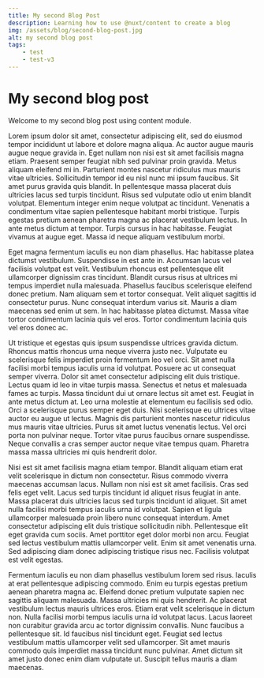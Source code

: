 ```yaml
---
title: My second Blog Post
description: Learning how to use @nuxt/content to create a blog
img: /assets/blog/second-blog-post.jpg
alt: my second blog post
tags:
    - test
    - test-v3
---
```


# My second blog post

Welcome to my second blog post using content module.

Lorem ipsum dolor sit amet, consectetur adipiscing elit, sed do eiusmod tempor incididunt ut labore et dolore magna aliqua. Ac auctor augue mauris augue neque gravida in. Eget nullam non nisi est sit amet facilisis magna etiam. Praesent semper feugiat nibh sed pulvinar proin gravida. Metus aliquam eleifend mi in. Parturient montes nascetur ridiculus mus mauris vitae ultricies. Sollicitudin tempor id eu nisl nunc mi ipsum faucibus. Sit amet purus gravida quis blandit. In pellentesque massa placerat duis ultricies lacus sed turpis tincidunt. Risus sed vulputate odio ut enim blandit volutpat. Elementum integer enim neque volutpat ac tincidunt. Venenatis a condimentum vitae sapien pellentesque habitant morbi tristique. Turpis egestas pretium aenean pharetra magna ac placerat vestibulum lectus. In ante metus dictum at tempor. Turpis cursus in hac habitasse. Feugiat vivamus at augue eget. Massa id neque aliquam vestibulum morbi.

Eget magna fermentum iaculis eu non diam phasellus. Hac habitasse platea dictumst vestibulum. Suspendisse in est ante in. Accumsan lacus vel facilisis volutpat est velit. Vestibulum rhoncus est pellentesque elit ullamcorper dignissim cras tincidunt. Blandit cursus risus at ultrices mi tempus imperdiet nulla malesuada. Phasellus faucibus scelerisque eleifend donec pretium. Nam aliquam sem et tortor consequat. Velit aliquet sagittis id consectetur purus. Nunc consequat interdum varius sit. Mauris a diam maecenas sed enim ut sem. In hac habitasse platea dictumst. Massa vitae tortor condimentum lacinia quis vel eros. Tortor condimentum lacinia quis vel eros donec ac.

Ut tristique et egestas quis ipsum suspendisse ultrices gravida dictum. Rhoncus mattis rhoncus urna neque viverra justo nec. Vulputate eu scelerisque felis imperdiet proin fermentum leo vel orci. Sit amet nulla facilisi morbi tempus iaculis urna id volutpat. Posuere ac ut consequat semper viverra. Dolor sit amet consectetur adipiscing elit duis tristique. Lectus quam id leo in vitae turpis massa. Senectus et netus et malesuada fames ac turpis. Massa tincidunt dui ut ornare lectus sit amet est. Feugiat in ante metus dictum at. Leo urna molestie at elementum eu facilisis sed odio. Orci a scelerisque purus semper eget duis. Nisi scelerisque eu ultrices vitae auctor eu augue ut lectus. Magnis dis parturient montes nascetur ridiculus mus mauris vitae ultricies. Purus sit amet luctus venenatis lectus. Vel orci porta non pulvinar neque. Tortor vitae purus faucibus ornare suspendisse. Neque convallis a cras semper auctor neque vitae tempus quam. Pharetra massa massa ultricies mi quis hendrerit dolor.

Nisi est sit amet facilisis magna etiam tempor. Blandit aliquam etiam erat velit scelerisque in dictum non consectetur. Risus commodo viverra maecenas accumsan lacus. Nullam non nisi est sit amet facilisis. Cras sed felis eget velit. Lacus sed turpis tincidunt id aliquet risus feugiat in ante. Massa placerat duis ultricies lacus sed turpis tincidunt id aliquet. Sit amet nulla facilisi morbi tempus iaculis urna id volutpat. Sapien et ligula ullamcorper malesuada proin libero nunc consequat interdum. Amet consectetur adipiscing elit duis tristique sollicitudin nibh. Pellentesque elit eget gravida cum sociis. Amet porttitor eget dolor morbi non arcu. Feugiat sed lectus vestibulum mattis ullamcorper velit. Enim sit amet venenatis urna. Sed adipiscing diam donec adipiscing tristique risus nec. Facilisis volutpat est velit egestas.

Fermentum iaculis eu non diam phasellus vestibulum lorem sed risus. Iaculis at erat pellentesque adipiscing commodo. Enim eu turpis egestas pretium aenean pharetra magna ac. Eleifend donec pretium vulputate sapien nec sagittis aliquam malesuada. Massa ultricies mi quis hendrerit. Ac placerat vestibulum lectus mauris ultrices eros. Etiam erat velit scelerisque in dictum non. Nulla facilisi morbi tempus iaculis urna id volutpat lacus. Lacus laoreet non curabitur gravida arcu ac tortor dignissim convallis. Nunc faucibus a pellentesque sit. Id faucibus nisl tincidunt eget. Feugiat sed lectus vestibulum mattis ullamcorper velit sed ullamcorper. Sit amet mauris commodo quis imperdiet massa tincidunt nunc pulvinar. Amet dictum sit amet justo donec enim diam vulputate ut. Suscipit tellus mauris a diam maecenas.
